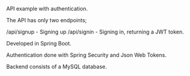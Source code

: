 API example with authentication.

The API has only two endpoints;

/api/signup - Signing up
/api/signin - Signing in, returning a JWT token.

Developed in Spring Boot.

Authentication done with Spring Security and Json Web Tokens.

Backend consists of a MySQL database.
